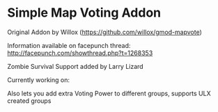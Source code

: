 Simple Map Voting Addon
=======================

Original Addon by Willox (https://github.com/willox/gmod-mapvote)

Information available on facepunch thread: http://facepunch.com/showthread.php?t=1268353

Zombie Survival Support added by Larry Lizard

Currently working on:

Also lets you add extra Voting Power to different groups, supports ULX created groups
